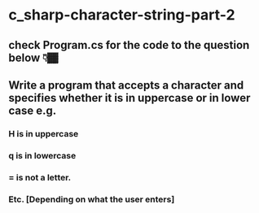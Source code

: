# c_sharp-character-string-part-2
## check Program.cs for the code to the question below 👇🏾

## Write a program that accepts a character and specifies whether it is in uppercase or in lower case e.g.
### H is in uppercase
### q is in lowercase
### = is not a letter.
### Etc. [Depending on what the user enters]
